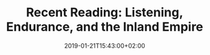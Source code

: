 ---
layout: reading_list
title: "Recent Reading: Listening, Endurance, and the Inland Empire"
excerpt: "My recent reading included wartime surveillance, sports science, and desert dystopia."
type: reading_list
date: 2019-01-21T15:43:00+02:00
books:
  - id: atkinson-transcription
    note: >
      _Transcription_ is an interesting sort of spy novel which operates in several different historical contexts. The protagonist works surveillance for a sting operation on Nazi sympathizers in wartime London. Her wartime experiences and relationships reappear as obligations in her post-war life working in children’s radio programming for the BBC. She returns to London late in life from a long life spent abroad. In each of these chronological frames there are connections and tensions implied, but things don’t come together until the end in a satisfying revelation.
  - id: hutchinson-endure
    note: >
      I found this synthesis of the contemporary science on human endurance fascinating. The author is a runner and much of the subject matter has to do with running, but it is more than a book about running. The chapters are arranged thematically—collected around subjects such as diet, cardiovascular fitness, pain, and mental stamina—but a constant is the importance of person’s frame of mind and perception of their situation on their capacity for endurance. I found the material interesting in its own right, but I’m also curious about the potential to apply some of the insights about frame of mind to my own running.
  - id: lethem-feral-detective
    note: >
      I grabbed _The Feral Detective_ in a rush at the airport in Houston over Christmas, knowing nothing about it and spending way more money than I intended for a new release hardcover. I loved it. In its own peculiar way, it fits into the long legacy of the outsider L.A. detective. It is alternatingly funny and shocking and harrowing. Its relationship to the geography of the Mojave Desert and the foothills of the San Gabriel Mountains feels very real. It is the first work of fiction I personally have encountered composed of and for the moment of the Trump presidency, and in my opinion it earns its opportunity to represent this cultural moment. I strongly recommend it.
---
